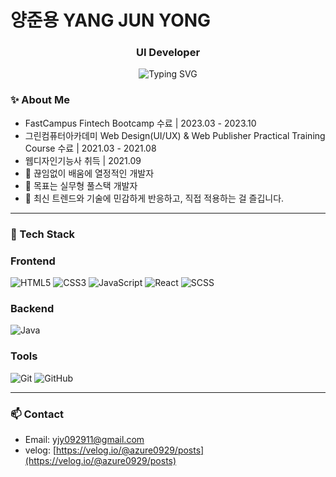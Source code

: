 <h1>양준용 YANG JUN YONG</h1>
<h3 align="center">UI Developer</h3>

<p align="center">
  <img src="https://readme-typing-svg.demolab.com?font=Fira+Code&pause=1000&center=true&vCenter=true&width=435&lines=React+%7C+Javascript;Frontend+%26+Backend+Developer;Clean+Code+%7C+UX+First+Thinking;Always+learning+%E2%9C%8C%EF%B8%8F" alt="Typing SVG" />
</p>

### ✨ About Me

- FastCampus Fintech Bootcamp 수료 | 2023.03 - 2023.10
- 그린컴퓨터아카데미 Web Design(UI/UX) & Web Publisher Practical Training Course 수료 | 2021.03 - 2021.08
- 웹디자인기능사 취득 | 2021.09
- 🧠 끊임없이 배움에 열정적인 개발자
- 🎯 목표는 실무형 풀스택 개발자
- 🌱 최신 트렌드와 기술에 민감하게 반응하고, 직접 적용하는 걸 즐깁니다.

---

### 🚀 Tech Stack

### Frontend

![HTML5](https://img.shields.io/badge/-HTML5-E34F26?style=flat-square&logo=html5&logoColor=white)
![CSS3](https://img.shields.io/badge/-CSS3-1572B6?style=flat-square&logo=css3)
![JavaScript](https://img.shields.io/badge/-JavaScript-F7DF1E?style=flat-square&logo=javascript&logoColor=black)
![React](https://img.shields.io/badge/-React-61DAFB?style=flat-square&logo=react)
![SCSS](https://img.shields.io/badge/-SCSS-CC6699?style=flat-square&logo=sass)

### Backend

![Java](https://img.shields.io/badge/Java-007396?style=flat&logo=OpenJDK&logoColor=white)

### Tools

![Git](https://img.shields.io/badge/-Git-F05032?style=flat-square&logo=git)
![GitHub](https://img.shields.io/badge/-GitHub-181717?style=flat-square&logo=github)

---

### 📫 Contact

- Email: [yjy092911@gmail.com](yjy092911@gmail.com)
- velog: [https://velog.io/@azure0929/posts](https://velog.io/@azure0929/posts)
